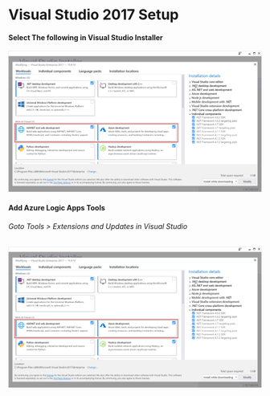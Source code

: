 # Visual Studio 2017 Setup

#### Select The following in Visual Studio Installer
![Alt Text](Azure-sdk-step-1.png)

#### Add Azure Logic Apps Tools

###### Goto Tools > Extensions and Updates in Visual Studio
![Alt Text](Azure-sdk-step-1.png)
